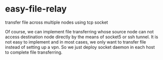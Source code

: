 # easy-file-relay
transfer file across multiple nodes using tcp socket

Of course, we can implement file transferring whose source node can not access destination node directly by the means of socket5 or ssh tunnel.
It is not easy to implement and in most cases, we only want to transfer file instead of setting up a vpn.
So we just deploy socket daemon in each host to complete file transferring.
